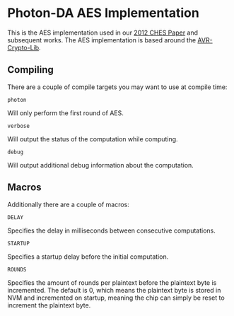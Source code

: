 Photon-DA AES Implementation
============================

This is the AES implementation used in our [2012 CHES Paper](http://nedos.net/ches2012.pdf) and subsequent works. The AES implementation is based around the [AVR-Crypto-Lib](http://www.das-labor.org/wiki/AVR-Crypto-Lib).

Compiling
---------

There are a couple of compile targets you may want to use at compile time:

    photon

Will only perform the first round of AES.

    verbose

Will output the status of the computation while computing.

    debug

Will output additional debug information about the computation.

Macros
------

Additionally there are a couple of macros:

    DELAY

Specifies the delay in milliseconds between consecutive computations.

    STARTUP

Specifies a startup delay before the initial computation.

    ROUNDS

Specifies the amount of rounds per plaintext before the plaintext byte is incremented. The default is 0, which means the plaintext byte is stored in NVM and incremented on startup, meaning the chip can simply be reset to increment the plaintext byte.

